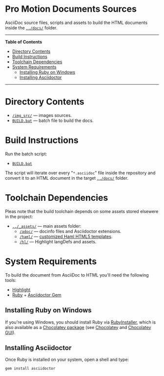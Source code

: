 # Pro Motion Documents Sources

AsciiDoc source files, scripts and assets to build the HTML documents inside the [`../docs/`][docs] folder.

-----

**Table of Contents**

<!-- MarkdownTOC autolink="true" bracket="round" autoanchor="false" lowercase="only_ascii" uri_encoding="true" levels="1,2,3" -->

- [Directory Contents](#directory-contents)
- [Build Instructions](#build-instructions)
- [Toolchain Dependencies](#toolchain-dependencies)
- [System Requirements](#system-requirements)
    - [Installing Ruby on Windows](#installing-ruby-on-windows)
    - [Installing Asciidoctor](#installing-asciidoctor)

<!-- /MarkdownTOC -->

-----

# Directory Contents

- [`/img_src/`][img_src] — images sources.
- [`BUILD.bat`][BUILD.bat] — batch file to build the docs.

# Build Instructions

Run the batch script:

- [`BUILD.bat`][BUILD.bat]

The script will iterate over every "`*.asciidoc`" file inside the repository and convert it to an HTML document in the target [`../docs/`][docs] folder.

# Toolchain Dependencies

Pleas note that the build toolchain depends on some assets stored elsewere in the project:

- [`../_assets/`][_assets] — main assets folder:
    - [`/adoc/`][adoc] — docinfo files and Asciidoctor extensions.
    - [`/haml/`][haml] — [customized Haml HTML5 templates].
    - [`/hl/`][hl] — Highlight langDefs and assets.

# System Requirements

To build the document from AsciiDoc to HTML you'll need the following tools:

- [Highlight]
- [Ruby] + [Asciidoctor Gem]

## Installing Ruby on Windows

If you're using Windows, you should install Ruby via [RubyInstaller], which is also available as a [Chocolatey package][Choco Ruby] (see [Chocolatey] and [Chocolatey GUI]).

## Installing Asciidoctor

Once Ruby is installed on your system, open a shell and type:

    gem install asciidoctor


<!-----------------------------------------------------------------------------
                                REFERENCE LINKS
------------------------------------------------------------------------------>

<!-- project files & folders -->

[_assets]: ../_assets/ "Navigate to the assets folder"
[adoc]:  ../_assets/adoc/ "Navigate folder"
[docs]: ../docs/ "Navigate folder"
[haml]:  ../_assets/haml/ "Navigate folder"
[hl]:  ../_assets/hl/ "Navigate folder"
[img_src]: ./img_src/ "Navigate folder"

[BUILD.bat]: ./BUILD.bat "View source file"

<!-- document cross-reference links -->

[customized Haml HTML5 templates]: ../_assets/README.md#asciidoctor-haml-templates "Click here for more info on the 'Asciidoctor Haml Templates' used in this project"


<!-- dependencies -->

[Asciidoctor Gem]: https://github.com/asciidoctor/asciidoctor#installation
[Highlight]: http://www.andre-simon.de/zip/download.php

[Ruby]: https://www.ruby-lang.org
[RubyInstaller]: https://rubyinstaller.org/downloads/
[Choco Ruby]: https://chocolatey.org/packages/ruby

[Chocolatey GUI]: https://chocolatey.org/packages/ChocolateyGUI
[Chocolatey]: https://chocolatey.org

<!-- third party -->

[Asciidoctor Backends]: https://github.com/asciidoctor/asciidoctor-backends "Visit the Asciidoctor Backends project"
[Haml HTML5 templates]: https://github.com/asciidoctor/asciidoctor-backends/tree/master/haml/html5


<!-- EOF -->
